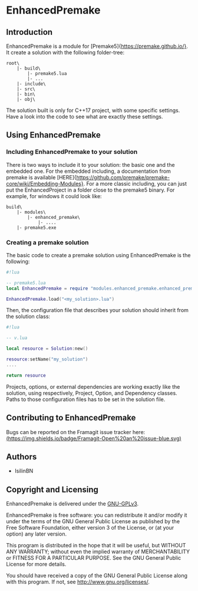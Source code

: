 # EnhancedPremake

## Introduction
EnhancedPremake is a module for [Premake5]{https://premake.github.io/}. It create a solution with the following folder-tree:
```
root\
	|- build\
    	|- premake5.lua
        |- ...
	|- include\
	|- src\
	|- bin\
	|- obj\
```
The solution built is only for C++17 project, with some specific settings. Have a look into the code to see what are exactly these settings.

## Using EnhancedPremake
### Including EnhancedPremake to your solution
There is two ways to include it to your solution: the basic one and the embedded one. For the embedded including, a documentation from premake is available [HERE]{https://github.com/premake/premake-core/wiki/Embedding-Modules}.
For a more classic including, you can just put the EnhancedProject in a folder close to the premake5 binary. For example, for windows it could look like:
```
build\
	|- modules\
		|- enhanced_premake\
    		|- ....
	|- premake5.exe
```
### Creating a premake solution
The basic code to create a premake solution using EnhancedPremake is the following:
```lua
#!lua

-- premake5.lua
local EnhancedPremake = require "modules.enhanced_premake.enhanced_premake"

EnhancedPremake.load("<my_solution>.lua")
```

Then, the configuration file that describes your solution should inherit from the solution class:
```lua
#!lua

-- v.lua

local resource = Solution:new()

resource:setName("my_solution")
....

return resource
```

Projects, options, or external dependencies are working exactly like the solution, using respectively, Project, Option, and Dependency classes.
Paths to those configuration files has to be set in the solution file.

## Contributing to EnhancedPremake

Bugs can be reported on the Framagit issue tracker here: [(https://img.shields.io/badge/Framagit-Open%20an%20issue-blue.svg)](https://framagit.org/simnomce_u/enhanced_premake/issues)

## Authors
* IsilinBN

## Copyright and Licensing
EnhancedPremake is delivered under the [GNU-GPLv3](https://www.gnu.org/licenses/gpl-3.0.fr.html).

EnhancedPremake is free software: you can redistribute it and/or modify it under the terms of the GNU General Public License as published by the Free Software Foundation, either version 3 of the License, or (at your option) any later version.

This program is distributed in the hope that it will be useful, but WITHOUT ANY WARRANTY; without even the implied warranty of MERCHANTABILITY or FITNESS FOR A PARTICULAR PURPOSE.  See the GNU General Public License for more details.

You should have received a copy of the GNU General Public License along with this program.  If not, see <http://www.gnu.org/licenses/>.
